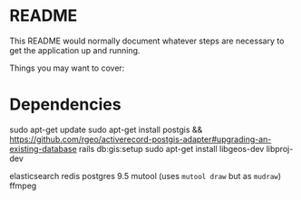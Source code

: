 # README

This README would normally document whatever steps are necessary to get the
application up and running.

Things you may want to cover:

# Dependencies
sudo apt-get update
sudo apt-get install postgis
&& https://github.com/rgeo/activerecord-postgis-adapter#upgrading-an-existing-database
rails db:gis:setup
sudo apt-get install libgeos-dev libproj-dev

elasticsearch
redis
postgres 9.5
mutool (uses `mutool draw` but as `mudraw`)
ffmpeg